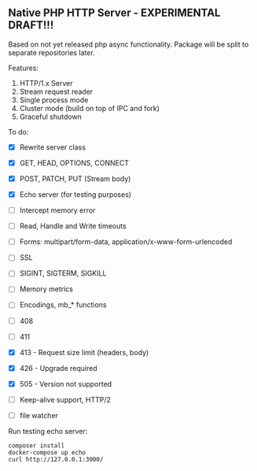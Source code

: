 Native PHP HTTP Server - EXPERIMENTAL DRAFT!!!
---
Based on not yet released php async functionality. 
Package will be split to separate repositories later.

Features:
1. HTTP/1.x Server
2. Stream request reader
3. Single process mode
4. Cluster mode (build on top of IPC and fork)
5. Graceful shutdown

To do:
- [X] Rewrite server class
- [X] GET, HEAD, OPTIONS, CONNECT
- [X] POST, PATCH, PUT (Stream body)
- [X] Echo server (for testing purposes)
- [ ] Intercept memory error
- [ ] Read, Handle and Write timeouts
- [ ] Forms: multipart/form-data, application/x-www-form-urlencoded
- [ ] SSL
- [ ] SIGINT, SIGTERM, SIGKILL
- [ ] Memory metrics

- [ ] Encodings, mb_* functions

- [ ] 408
- [ ] 411
- [X] 413 - Request size limit (headers, body)
- [X] 426 - Upgrade required
- [X] 505 - Version not supported

- [ ] Keep-alive support, HTTP/2
- [ ] file watcher

Run testing echo server:
```
composer install
docker-compose up echo
curl http://127.0.0.1:3000/
```
